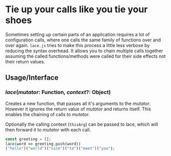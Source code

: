 # Tie up your calls like you tie your shoes

Sometimes setting up certain parts of an application requires a lot of
configuration calls, where one calls the same family of functions over and over
again. `lace.js` tries to make this process a little less verbose by reducing
the syntax overhead. It allows you to chain multiple calls together assuming
the called functions/methods were called for their side effects not their
return values.

## Usage/Interface

### *lace*(*mutator*: Function, *context*?: Object)

Creates a new function, that passes all it's arguments to the *mutator*.
However it ignores the return value of *mutator* and returns itself.
This enables the chaining of calls to *mutator*.

Optionally the calling context (`thisArg`) can be passed to lace, which will
then forward it to *mutator* with each call.

```js
const greeting = [];
lace(word => greeting.push(word))
("hello")("world")("nice")("to")("meet")("you");
```